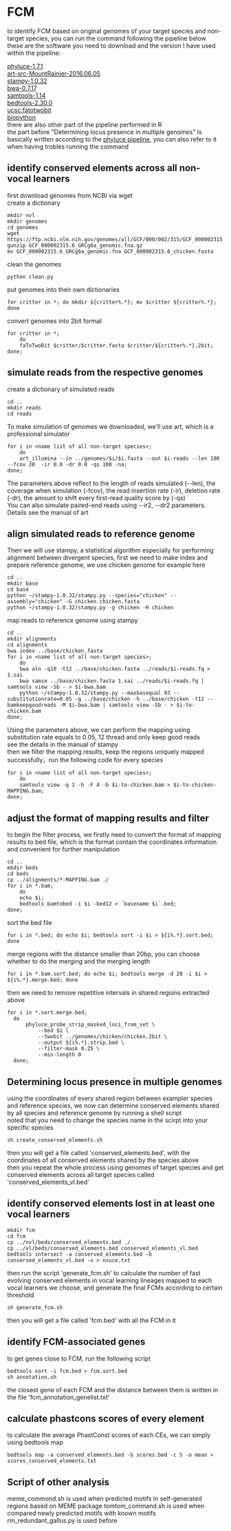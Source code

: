 # FCM

to identify FCM based on original genomes of your target species and non-target species, you can run the command following the pipeline below<br>
these are the software you need to download and the version I have used within the pipeline:<br>

[phyluce-1.7.1](https://github.com/faircloth-lab/phyluce)<br>
[art-src-MountRainier-2016.06.05](https://www.niehs.nih.gov/research/resources/software/biostatistics/art/)<br>
[stampy-1.0.32](https://www.well.ox.ac.uk/research/research-groups/lunter-group/lunter-group/stampy)<br>
[bwa-0.7.17](https://github.com/lh3/bwa)<br>
[samtools-1.14](http://www.htslib.org)<br>
[bedtools-2.30.0](https://bedtools.readthedocs.io/en/latest/content/installation.html)<br>
[ucsc:fatotwobit](https://genome.ucsc.edu/goldenPath/help/twoBit.html)<br>
[biopython](https://biopython.org)<br>
there are also other part of the pipeline performed in R<br>
the part before "Determining locus presence in multiple genomes" is basically written according to the [phyluce pipeline](https://phyluce.readthedocs.io/en/latest/tutorials/tutorial-4.html), you can also refer to it when having trobles running the command<br>


identify conserved elements across all non-vocal learners
------
first download genomes from NCBI via wget<br>
create a dictionary<br>
```shell
mkdir nvl
mkdir genomes
cd genomes
wget https://ftp.ncbi.nlm.nih.gov/genomes/all/GCF/000/002/315/GCF_000002315.6_GRCg6a/GCF_000002315.6_GRCg6a_genomic.fna.gz
gunzip GCF_000002315.6_GRCg6a_genomic.fna.gz
mv GCF_000002315.6_GRCg6a_genomic.fna GCF_000002315.6_chicken.fasta
```
clean the genomes<br>
```shell
python clean.py
```
put genomes into their own dictionaries<br>
```shell
for critter in *; do mkdir ${critter%.*}; mv $critter ${critter%.*}; done
```
convert genomes into 2bit format<br>
```shell
for critter in *; 
	do 
	faToTwoBit $critter/$critter.fasta $critter/${critter%.*}.2bit; 
done;
```
simulate reads from the respective genomes
-------------
create a dictionary of simulated reads<br>
```shell
cd ..
mkdir reads
cd reads
```
To make simulation of genomes we downloaded, we'll use art, which is a professional simulator<br> 
```shell
for i in <name list of all non-target species>;
	do
	art_illumina --in ../genomes/$i/$i.fasta --out $i-reads --len 100 --fcov 20  -ir 0.0 -dr 0.0 -qs 100 -na;
done;
```

The parameters above reflect to the length of reads simulated (--len), the coverage when simulation (-fcov), the read insertion rate (-ir), deletion rate (-dr), the amount to shift every first-read quality score by (-qs)<br>
You can also simulate paired-end reads using --ir2, --dr2 parameters. Details see the manual of art<br>

align simulated reads to reference genome
--------
Then we will use stampy, a statistical algorithm especially for performing alignment between divergent species, first we need to make index and prepare reference genome, we use chicken genome for example here<br>
```shell
cd ..
mkdir base
cd base
python ~/stampy-1.0.32/stampy.py --species="chicken" --assembly="chicken" -G chicken chicken.fasta
python ~/stampy-1.0.32/stampy.py -g chicken -H chicken
```
map reads to reference genome using stampy<br>
```shell
cd ..
mkdir alignments
cd alignments
bwa index ../base/chicken.fasta
for i in <name list of all non-target species>;
	do
	bwa aln -q10 -t12 ../base/chicken.fasta ../reads/$i-reads.fq > 1.sai
	bwa samse ../base/chicken.fasta 1.sai ../reads/$i-reads.fq | samtools view -Sb - > $i-bwa.bam
	python ~/stampy-1.0.32/stampy.py --maxbasequal 93 --substitutionrate=0.05 -g ../base/chicken -h ../base/chicken -t12 --bamkeepgoodreads -M $i-bwa.bam | samtools view -Sb - > $i-to-chicken.bam
done;
```
Using the parameters above, we can perform the mapping using substitution rate equals to 0.05, 12 thread and only keep good reads<br>
see the details in the manual of stampy<br>
then we filter the mapping results, keep the regions uniquely mapped successfully，run the following code for every species<br>
```shell
for i in <name list of all non-target species>;
	do
	samtools view -q 1 -h -F 4 -b $i-to-chicken.bam > $i-to-chicken-MAPPING.bam;
done;
```
adjust the format of mapping results and filter
---------
to begin the filter process, we firstly need to convert the format of mapping results to bed file, which is the format contain the coordinates information and convenient for further manipulation<br>
```shell
cd ..
mkdir beds
cd beds
cp ../alignments/*-MAPPING.bam ./
for i in *.bam; 
	do 
	echo $i; 
	bedtools bamtobed -i $i -bed12 > `basename $i`.bed; 
done;
```
sort the bed file<br>
```shell
for i in *.bed; do echo $i; bedtools sort -i $i > ${i%.*}.sort.bed; done
```
merge regions with the distance smaller than 20bp, you can choose whether to do the merging and the merging length<br>
```shell
for i in *.bam.sort.bed; do echo $i; bedtools merge -d 20 -i $i > ${i%.*}.merge.bed; done
```
then we need to remove repetitive intervals in shared regions extracted above<br>
```shell
for i in *.sort.merge.bed;
  do
      phyluce_probe_strip_masked_loci_from_set \
          --bed $i \
          --twobit ../genomes/chicken/chicken.2bit \
          --output ${i%.*}.strip.bed \
          --filter-mask 0.25 \
          --min-length 0
  done;
```
Determining locus presence in multiple genomes
---------
using the coordinates of every shared region between exampler species and reference species, we now can determine conserved elements shared by all species and reference genome by running a shell script<br>
noted that you need to change the species name in the scirpt into your specific species<br>
```shell
sh create_conserved_elements.sh
```
then you will get a file called 'conserved_elements.bed', with the coordinates of all conserved elements shared by the species above<br>
then you repeat the whole process using genomes of target species and get conserved elements across all target species called 'conserved_elements_vl.bed'<br>

identify conserved elements lost in at least one vocal learners
-----
```shell
mkdir fcm
cd fcm
cp ../nvl/beds/conserved_elements.bed ./
cp ../vl/beds/conserved_elements.bed conserved_elements_vl.bed
bedtools intersect -a conserved_elements.bed -b conserved_elements_vl.bed -v > nsuce.txt
```
then run the script 'generate_fcm.sh' to calculate the number of fast evolving conserved elements in vocal learning lineages mapped to each vocal learners we choose, and generate the final FCMs according to certain threshold<br>

```shell
sh generate_fcm.sh
```
then you will get a file called 'fcm.bed' with all the FCM in it<br>

identify FCM-associated genes
----
to get genes close to FCM, run the following script<br>
```shell
bedtools sort -i fcm.bed > fcm.sort.bed
sh annotation.sh
```
the closest gene of each FCM and the distance between them is written in the file 'fcm_annotation_genelist.txt'<br>

calculate phastcons scores of every element
----
to calculate the average PhastConst scores of each CEs, we can simply using bedtools map<br>
```shell
bedtools map -a conserved_elements.bed -b scores.bed -c 5 -o mean > scores_conserved_elements.txt
```
Script of other analysis
---
meme_commond.sh is used when predicted motifs in self-generated regions based on MEME package
tomtom_command.sh is used when compared newly predicted motifs with known motifs
rm_redundant_gallus.py is used before 
